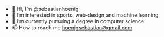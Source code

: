 - 👋 Hi, I’m @sebastianhoenig
- 👀 I’m interested in sports, web-design and machine learning
- 🌱 I’m currently pursuing a degree in computer science
- 📫 How to reach me hoenigsebastian@gmail.com

<!---
sebastianhoenig/sebastianhoenig is a ✨ special ✨ repository because its `README.md` (this file) appears on your GitHub profile.
You can click the Preview link to take a look at your changes.
--->
